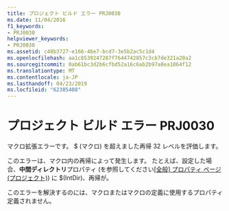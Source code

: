 ```yaml
---
title: プロジェクト ビルド エラー PRJ0030
ms.date: 11/04/2016
f1_keywords:
- PRJ0030
helpviewer_keywords:
- PRJ0030
ms.assetid: c48b3727-e166-46e7-bcd7-3e5b2ac5c1d4
ms.openlocfilehash: aa1c8539247287f7644742857c3cb7de321a20a2
ms.sourcegitcommit: 0ab61bc3d2b6cfbd52a16c6ab2b97a8ea1864f12
ms.translationtype: MT
ms.contentlocale: ja-JP
ms.lasthandoff: 04/23/2019
ms.locfileid: "62385408"
---
```

# <a name="project-build-error-prj0030"></a>プロジェクト ビルド エラー PRJ0030

マクロ拡張エラーです。 $ (マクロ) を超えました再帰 32 レベルを評価します。

このエラーは、マクロ内の再帰によって発生します。 たとえば、設定した場合、**中間ディレクトリ**プロパティ (を参照してください[[全般] プロパティ ページ (プロジェクト)](../../build/reference/general-property-page-project.md)) に $(IntDir)、再帰が。

このエラーを解決するのには、マクロまたはマクロの定義に使用するプロパティ定義されません。